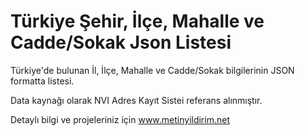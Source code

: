 # Türkiye Şehir, İlçe, Mahalle ve Cadde/Sokak Json Listesi
Türkiye'de bulunan İl, İlçe, Mahalle ve Cadde/Sokak bilgilerinin JSON formatta listesi.


Data kaynağı olarak NVI Adres Kayıt Sistei referans alınmıştır.

Detaylı bilgi ve projeleriniz için www.metinyildirim.net
